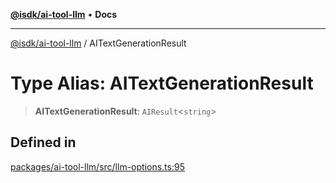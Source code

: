 [**@isdk/ai-tool-llm**](../README.md) • **Docs**

***

[@isdk/ai-tool-llm](../globals.md) / AITextGenerationResult

# Type Alias: AITextGenerationResult

> **AITextGenerationResult**: `AIResult`\<`string`\>

## Defined in

[packages/ai-tool-llm/src/llm-options.ts:95](https://github.com/isdk/ai-tool-llm.js/blob/513ef97c99c1327a132052f4cc5520be2c9cf2e0/src/llm-options.ts#L95)
